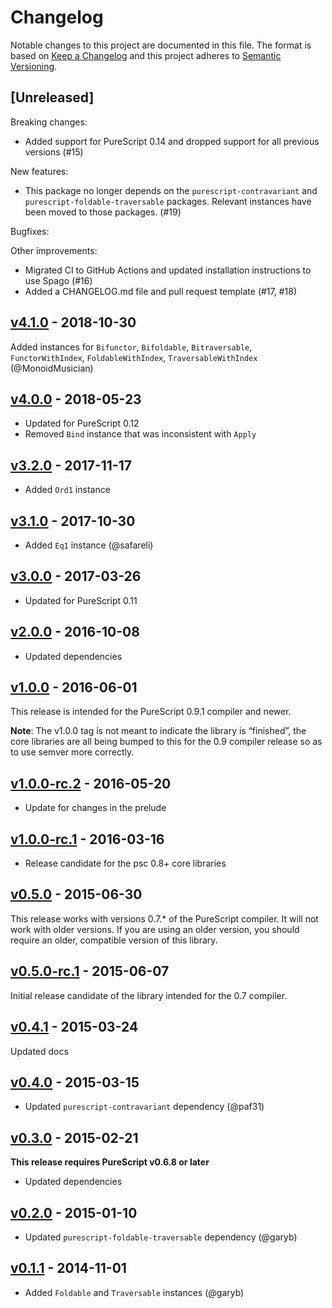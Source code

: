 # Changelog

Notable changes to this project are documented in this file. The format is based on [Keep a Changelog](https://keepachangelog.com/en/1.0.0/) and this project adheres to [Semantic Versioning](https://semver.org/spec/v2.0.0.html).

## [Unreleased]

Breaking changes:
  - Added support for PureScript 0.14 and dropped support for all previous versions (#15)

New features:
  - This package no longer depends on the `purescript-contravariant` and `purescript-foldable-traversable` packages. Relevant instances have been moved to those packages. (#19)

Bugfixes:

Other improvements:
  - Migrated CI to GitHub Actions and updated installation instructions to use Spago (#16)
  - Added a CHANGELOG.md file and pull request template (#17, #18)

## [v4.1.0](https://github.com/purescript/purescript-const/releases/tag/v4.1.0) - 2018-10-30

Added instances for `Bifunctor`, `Bifoldable`, `Bitraversable`, `FunctorWithIndex`, `FoldableWithIndex`, `TraversableWithIndex` (@MonoidMusician)

## [v4.0.0](https://github.com/purescript/purescript-const/releases/tag/v4.0.0) - 2018-05-23

- Updated for PureScript 0.12
- Removed `Bind` instance that was inconsistent with `Apply`

## [v3.2.0](https://github.com/purescript/purescript-const/releases/tag/v3.2.0) - 2017-11-17

- Added `Ord1` instance

## [v3.1.0](https://github.com/purescript/purescript-const/releases/tag/v3.1.0) - 2017-10-30

- Added `Eq1` instance (@safareli)

## [v3.0.0](https://github.com/purescript/purescript-const/releases/tag/v3.0.0) - 2017-03-26

- Updated for PureScript 0.11

## [v2.0.0](https://github.com/purescript/purescript-const/releases/tag/v2.0.0) - 2016-10-08

- Updated dependencies

## [v1.0.0](https://github.com/purescript/purescript-const/releases/tag/v1.0.0) - 2016-06-01

This release is intended for the PureScript 0.9.1 compiler and newer.

**Note**: The v1.0.0 tag is not meant to indicate the library is “finished”, the core libraries are all being bumped to this for the 0.9 compiler release so as to use semver more correctly.

## [v1.0.0-rc.2](https://github.com/purescript/purescript-const/releases/tag/v1.0.0-rc.2) - 2016-05-20

- Update for changes in the prelude

## [v1.0.0-rc.1](https://github.com/purescript/purescript-const/releases/tag/v1.0.0-rc.1) - 2016-03-16

- Release candidate for the psc 0.8+ core libraries

## [v0.5.0](https://github.com/purescript/purescript-const/releases/tag/v0.5.0) - 2015-06-30

This release works with versions 0.7.\* of the PureScript compiler. It will not work with older versions. If you are using an older version, you should require an older, compatible version of this library.

## [v0.5.0-rc.1](https://github.com/purescript/purescript-const/releases/tag/v0.5.0-rc.1) - 2015-06-07

Initial release candidate of the library intended for the 0.7 compiler.

## [v0.4.1](https://github.com/purescript/purescript-const/releases/tag/v0.4.1) - 2015-03-24

Updated docs

## [v0.4.0](https://github.com/purescript/purescript-const/releases/tag/v0.4.0) - 2015-03-15

- Updated `purescript-contravariant` dependency (@paf31)

## [v0.3.0](https://github.com/purescript/purescript-const/releases/tag/v0.3.0) - 2015-02-21

**This release requires PureScript v0.6.8 or later**
- Updated dependencies

## [v0.2.0](https://github.com/purescript/purescript-const/releases/tag/v0.2.0) - 2015-01-10

- Updated `purescript-foldable-traversable` dependency (@garyb)

## [v0.1.1](https://github.com/purescript/purescript-const/releases/tag/v0.1.1) - 2014-11-01

- Added `Foldable` and `Traversable` instances (@garyb)


